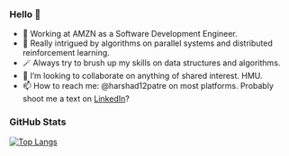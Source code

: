 ### Hello 👋

- 🔭 Working at AMZN as a Software Development Engineer.
- 🎈 Really intrigued by algorithms on parallel systems and distributed reinforcement learning.
- 🪄 Always try to brush up my skills on data structures and algorithms.
- 👯 I’m looking to collaborate on anything of shared interest. HMU.
- 📫 How to reach me: @harshad12patre on most platforms. Probably shoot me a text on [LinkedIn](https://www.linkedin.com/in/harshad12patre)?

### GitHub Stats

<div align="left">

[![Top Langs](https://github-readme-stats.vercel.app/api/top-langs/?username=harshad12patre)](https://github.com/harshad12patre)

</div>
